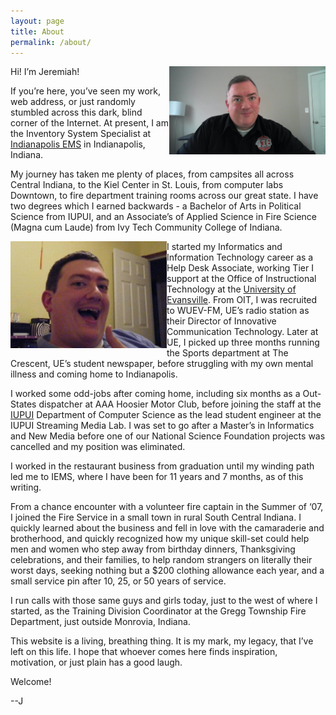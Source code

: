 ```yaml
---
layout: page
title: About
permalink: /about/
---
```

<img align = "right" src="/assets/2023-redcap.jpg" width="250" alt="me, today...">

Hi! I’m Jeremiah!

If you’re here, you’ve seen my work, web address, or just randomly stumbled across this dark, blind corner of the Internet.  At present, I am the Inventory System Specialist at [Indianapolis EMS](https://indyems.org) in Indianapolis, Indiana.

My journey has taken me plenty of places, from campsites all across Central Indiana, to the Kiel Center in St. Louis, from computer labs Downtown, to fire department training rooms across our great state.  I have two degrees which I earned backwards - a Bachelor of Arts in Political Science from IUPUI, and an Associate’s of Applied Science in Fire Science (Magna cum Laude) from Ivy Tech Community College of Indiana.

<img align = "left" src="/assets/thumbs-up.JPG" width="250" alt="a way 
younger me...">
I started my Informatics and Information Technology career as a Help Desk Associate, working Tier I support at the Office of Instructional Technology at the [University of Evansville](https://evansville.edu).  From OIT, I was recruited to WUEV-FM, UE’s radio station as their Director of Innovative Communication Technology.  Later at UE, I picked up three months running the Sports department at The Crescent, UE’s student newspaper, before struggling with my own mental illness and coming home to Indianapolis.

I worked some odd-jobs after coming home, including six months as a Out-States dispatcher at AAA Hoosier Motor Club, before joining the staff at the [IUPUI](https://iupui.edu) Department of Computer Science as the lead student engineer at the IUPUI Streaming Media Lab.  I was set to go after a Master’s in Informatics and New Media before one of our National Science Foundation projects was cancelled and my position was eliminated.

I worked in the restaurant business from graduation until my winding path led me to IEMS, where I have been for 11 years and 7 months, as of this writing.

From a chance encounter with a volunteer fire captain in the Summer of ‘07, I joined the Fire Service in a small town in rural South Central Indiana.  I quickly learned about the business and fell in love with the camaraderie and brotherhood, and quickly recognized how my unique skill-set could help men and women who step away from birthday dinners, Thanksgiving celebrations, and their families, to help random strangers on literally their worst days, seeking nothing but a $200 clothing allowance each year, and a small service pin after 10, 25, or 50 years of service.  

I run calls with those same guys and girls today, just to the west of where I started, as the Training Division Coordinator at the Gregg Township Fire Department, just outside Monrovia, Indiana.

This website is a living, breathing thing.  It is my mark, my legacy, that I’ve left on this life.  I hope that whoever comes here finds inspiration, motivation, or just plain has a good laugh.

Welcome! 

--J
